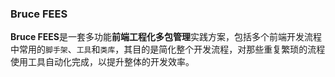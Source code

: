 ### Bruce FEES

**Bruce FEES**是一套多功能**前端工程化多包管理**实践方案，包括多个前端开发流程中常用的`脚手架`、`工具`和`类库`，其目的是简化整个开发流程，对那些重复繁琐的流程使用工具自动化完成，以提升整体的开发效率。